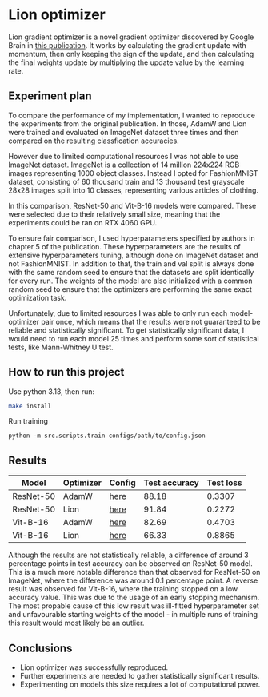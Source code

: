# Lion optimizer
Lion gradient optimizer is a novel gradient optimizer discovered by Google Brain in [this publication](https://arxiv.org/pdf/2302.06675). It works by calculating the gradient update with momentum, then only keeping the sign of the update, and then calculating the final weights update by multiplying the update value by the learning rate.

## Experiment plan
To compare the performance of my implementation, I wanted to reproduce the experiments from the original publication. In those, AdamW and Lion were trained and evaluated on ImageNet dataset three times and then compared on the resulting classfication accuracies.

However due to limited computational resources I was not able to use ImageNet dataset. ImageNet is a collection of 14 million 224x224 RGB images representing 1000 object classes. Instead I opted for FashionMNIST dataset, consisting of 60 thousand train and 13 thousand test grayscale 28x28 images split into 10 classes, representing various articles of clothing.

In this comparison, ResNet-50 and Vit-B-16 models were compared. These were selected due to their relatively small size, meaning that the experiments could be ran on RTX 4060 GPU.

To ensure fair comparison, I used hyperparameters specified by authors in chapter 5 of the publication. These hyperparameters are the results of extensive hyperparameters tuning, although done on ImageNet dataset and not FashionMNIST. In addition to that, the train and val split is always done with the same random seed to ensure that the datasets are split identically for every run. The weights of the model are also initialized with a common random seed to ensure that the optimizers are performing the same exact optimization task.

Unfortunately, due to limited resources I was able to only run each model-optimizer pair once, which means that the results were not guaranteed to be reliable and statistically significant. To get statistically significant data, I would need to run each model 25 times and perform some sort of statistical tests, like Mann-Whitney U test.

## How to run this project
Use python 3.13, then run:
```bash
make install
```
Run training
```
python -m src.scripts.train configs/path/to/config.json
```

## Results
| Model     | Optimizer | Config                                | Test accuracy | Test loss     |
|-----------|-----------|---------------------------------------|---------------|---------------|
| ResNet-50 | AdamW     | [here](configs/resnet50_adamw.json)   | 88.18         | 0.3307        |
| ResNet-50 | Lion      | [here](configs/resnet50_lion.json)    | 91.84         | 0.2272        |
| Vit-B-16  | AdamW     | [here](configs/vitb16_adamw.json)     | 82.69         | 0.4703        |
| Vit-B-16  | Lion      | [here](configs/vitb16_lion.json)      | 66.33         | 0.8865        |

Although the results are not statistically reliable, a difference of around 3 percentage points in test accuracy can be observed on ResNet-50 model. This is a much more notable difference than that observed for ResNet-50 on ImageNet, where the difference was around 0.1 percentage point. A reverse result was observed for Vit-B-16, where the training stopped on a low accuracy value. This was due to the usage of an early stopping mechanism. The most propable cause of this low result was ill-fitted hyperparameter set and unfavourable starting weights of the model - in multiple runs of training this result would most likely be an outlier.

## Conclusions
- Lion optimizer was successfully reproduced.
- Further experiments are needed to gather statistically significant results.
- Experimenting on models this size requires a lot of computational power.

